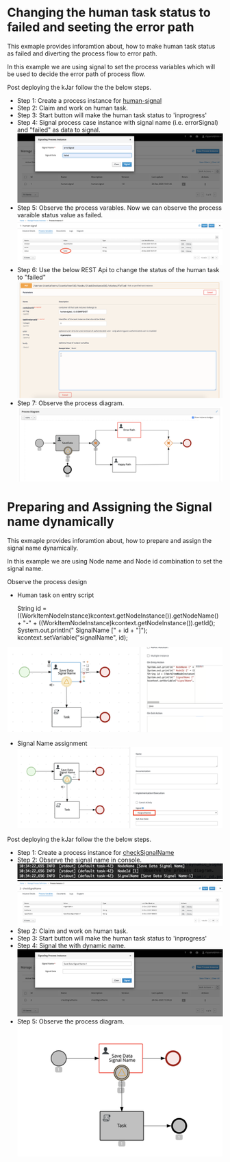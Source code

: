Changing the human task status to failed and seeting the error path
===================================================================

This exmaple provides inforamtion about, how to make human task status as failed and diverting the process flow to error path.

In this example we are using signal to set the process variables which will be used to decide the error path of process flow.

Post deploying the kJar follow the the below steps.

  * Step 1: Create a process instance for [human-signal](src/main/resources/com/temenos/human_signal/human-signal.bpmn)
  * Step 2: Claim and work on human task. 
  * Step 3: Start button will make the human task status to 'inprogress'
  * Step 4: Signal process case instance with signal name (i.e. errorSignal) and "failed" as data to signal. 
   ![project modules1](images/signal.png)
  * Step 5: Observe the process varables. Now we can observe the process varaible status value as failed.
   ![project modules1](images/pv.png)
  * Step 6: Use the below REST Api to change the status of the human task to "failed"
   ![project modules1](images/Rest.png)
  * Step 7: Observe the process diagram.
   ![project modules1](images/pd.png)


Preparing and Assigning the Signal name dynamically
====================================================

This exmaple provides inforamtion about, how to prepare and assign the signal name dynamically.

In this example we are using Node name and Node id combination to set the signal name.

Observe the process design
   * Human task on entry script
   
      String id = ((WorkItemNodeInstance)kcontext.getNodeInstance()).getNodeName() + "-" + ((WorkItemNodeInstance)kcontext.getNodeInstance()).getId();
      System.out.println(" SignalName [" + id + "]");
      kcontext.setVariable("signalName", id);
      
   ![project modules1](images/dynamic_ht.png)
   
   * Signal Name assignment
   ![project modules1](images/dynamic_signalname.png)

Post deploying the kJar follow the the below steps.

  * Step 1: Create a process instance for [checkSignalName](src/main/resources/com/temenos/human_signal/checkSignalName.bpmn)
  * Step 2: Observe the signal name in console.
   ![project modules1](images/dynamic_console.png)
   ![project modules1](images/dynamic_pv.png)
  * Step 2: Claim and work on human task. 
  * Step 3: Start button will make the human task status to 'inprogress'
  * Step 4: Signal the with dynamic name. 
   ![project modules1](images/dynamic_signal.png)
  * Step 5: Observe the process diagram.
   ![project modules1](images/dynamic_pd.png)
